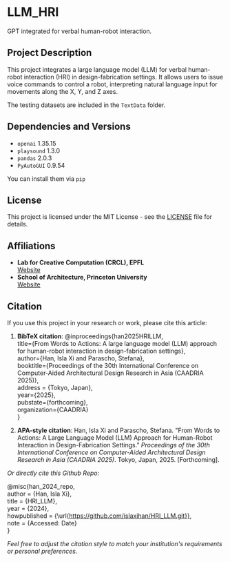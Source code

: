 # LLM_HRI
GPT integrated for verbal human-robot interaction.

## Project Description

This project integrates a large language model (LLM) for verbal human-robot interaction (HRI) in design-fabrication settings. It allows users to issue voice commands to control a robot, interpreting natural language input for movements along the X, Y, and Z axes.

The testing datasets are included in the `TextData` folder.

## Dependencies and Versions

- `openai` 1.35.15
- `playsound` 1.3.0
- `pandas` 2.0.3
- `PyAutoGUI` 0.9.54

You can install them via `pip`

## License

This project is licensed under the MIT License - see the [LICENSE](LICENSE.md) file for details.

## Affiliations

- **Lab for Creative Computation (CRCL), EPFL**  
[Website](https://www.crclcrclcrcl.org/)
- **School of Architecture, Princeton University**  
[Website](https://soa.princeton.edu/)

## Citation
If you use this project in your research or work, please cite this article:

1. **BibTeX citation**:
@inproceedings{han2025HRILLM,  
title={From Words to Actions: A large language model (LLM) approach for human-robot interaction in design-fabrication settings},  
author={Han, Isla Xi and Parascho, Stefana},  
booktitle={Proceedings of the 30th International Conference on Computer-Aided Architectural Design Research in Asia (CAADRIA 2025)},  
address = {Tokyo, Japan},  
year={2025},  
pubstate={forthcoming},  
organization={CAADRIA}  
}

2. **APA-style citation**:
Han, Isla Xi and Parascho, Stefana. "From Words to Actions: A Large Language Model (LLM) Approach for Human-Robot Interaction in Design-Fabrication Settings." *Proceedings of the 30th International Conference on Computer-Aided Architectural Design Research in Asia (CAADRIA 2025)*. Tokyo, Japan, 2025. [Forthcoming].

*Or directly cite this Github Repo:*

@misc{han_2024_repo,  
  author = {Han, Isla Xi},  
  title = {HRI_LLM},  
  year = {2024},  
  howpublished = {\url{https://github.com/islaxihan/HRI_LLM.git}},  
  note = {Accessed: Date}  
}

*Feel free to adjust the citation style to match your institution's requirements or personal preferences.*
